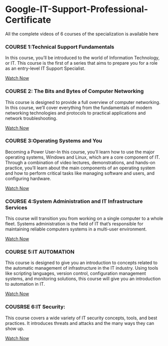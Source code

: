 # Google-IT-Support-Professional-Certificate
All the complete videos of 6 courses of the  specialization is available here 

### COURSE 1:Technical Support Fundamentals

In this course, you’ll be introduced to the world of Information Technology, or IT. 
This course is the first of a series that aims to prepare you for a role as an entry-level IT Support Specialist.

<a href = "https://youtu.be/awLnur5Yt9o">Watch Now </a>


### COURSE 2: The Bits and Bytes of Computer Networking

This course is designed to provide a full overview of computer networking. In this course, we’ll cover everything from the fundamentals of modern networking technologies and protocols to practical applications and network troubleshooting.

<a href = "https://youtu.be/QKfk7YFILws">Watch Now </a>



### COURSE 3:Operating Systems and You

Becoming a Power User-In this course, you’ll learn how to use the major operating systems, Windows and Linux, which are a core component of IT. Through a combination of video lectures, demonstrations, and hands-on practice, you’ll learn about the main components of an operating system and how to perform critical tasks like managing software and users, and configuring hardware.

<a href = "https://youtu.be/Snrh580U3tI">Watch Now </a>


### COURSE 4:System Administration and IT Infrastructure Services

This course will transition you from working on a single computer to a whole fleet. Systems administration is the field of IT that’s responsible for maintaining reliable computers systems in a multi-user environment.

<a href = "https://youtu.be/1DvTwuByjo0">Watch Now </a>


### COURSE 5:IT AUTOMATION

This course is designed to give you an introduction to concepts related to the automatic management of infrastructure in the IT industry. Using tools like scripting languages, version control, configuration management systems, and monitoring solutions, this course will give you an introduction to automation in IT.

<a href = "https://youtu.be/ce434nD79nU">Watch Now </a>

### COUSRSE 6:IT Security: 

This course covers a wide variety of IT security concepts, tools, and best practices. It introduces threats and attacks and the many ways they can show up.

<a href = "https://youtu.be/6MYF6Zo6i6A">Watch Now </a>

